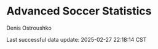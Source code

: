 # Advanced Soccer Statistics
Denis Ostroushko

<!-- gfm -->

Last successful data update: 2025-02-27 22:18:14 CST

